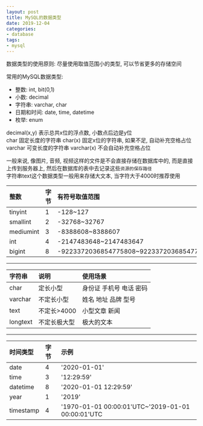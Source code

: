 ```yaml
---
layout: post
title: MySQL的数据类型
date: 2019-12-04
categories:
- database
tags:
- mysql
---
```


数据类型的使用原则: 尽量使用取值范围小的类型, 可以节省更多的存储空间<br>

常用的MySQL数据类型:
* 整数: int, bit(0,1)
* 小数: decimal
* 字符串: varchar, char
* 日期和时间: date, time, datetime
* 枚举: enum

decimal(x,y) 表示总共x位的浮点数, 小数点后边是y位<br>
char 固定长度的字符串 char(x) 固定x位的字符串, 如果不足, 自动补充空格占位<br>
varchar 可变长度的字符串 varchar(x) 不会自动补充空格占位<br>

一般来说, 像图片, 音频, 视频这样的文件是不会直接存储在数据库中的, 而是直接上传到服务器上, 然后在数据库的表中去记录这些`资源的保存路径`<br>
字符串text这个数据类型一般用来存储大文本, 当字符大于4000时推荐使用<br>

整数|字节|有符号取值范围|无符号取值范围
:-|:-|:-|:-
tinyint|1|-128~127|0-255
smallint|2|-32768~32767|0~65535
mediumint|3|-8388608~8388607|0~16777215
int|4|-2147483648~2147483647|0~4294967295
bigint|8|-9223372036854775808~9223372036854775807|0~18446744073709551615

<hr>

字符串|说明|使用场景
:-|:-|:-
char|定长小型|身份证 手机号 电话 密码
varchar|不定长小型|姓名 地址 品牌 型号
text|不定长>4000|小型文章 新闻
longtext|不定长极大型|极大的文本

<hr>

时间类型|字节|示例
:-|:-|:-
date|4|'2020-01-01'
time|3|'12:29:59'
datetime|8|'2020-01-01 12:29:59'
year|1|'2019'
timestamp|4|'1970-01-01 00:00:01'UTC~'2019-01-01 00:00:01'UTC


